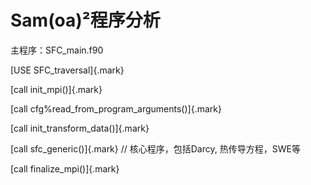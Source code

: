 # Sam(oa)²程序分析

主程序：SFC_main.f90

[USE SFC_traversal]{.mark}

[call init_mpi()]{.mark}

[call cfg%read_from_program_arguments()]{.mark}

[call init_transform_data()]{.mark}

[call sfc_generic()]{.mark} // 核心程序，包括Darcy, 热传导方程，SWE等

[call finalize_mpi()]{.mark}
